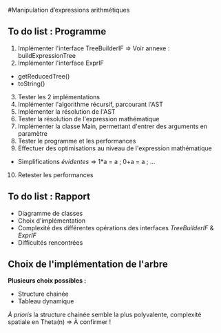 #Manipulation d’expressions arithmétiques


## To do list : Programme
1. Implémenter l'interface TreeBuilderIF => Voir annexe : buildExpressionTree
2. Implémenter l'interface ExprIF
  * getReducedTree()
  * toString()
3. Tester les 2 implémentations 
4. Implémenter l'algorithme récursif, parcourant l'AST 
5. Implémenter la résolution de l'AST 
6. Tester la résolution de l'expression mathématique
7. Implémenter la classe Main, permettant d'entrer des arguments en paramètre
8. Tester le programme et les performances
9. Effectuer des optimisations au niveau de l'expression mathématique
  * Simplifications *évidentes* => 1*a = a ; 0+a = a ; ...
10. Retester les performances 

## To do list : Rapport
* Diagramme de classes
* Choix d'implémentation
* Complexité des différentes opérations des interfaces *TreeBuilderIF* & *ExprIF*
* Difficultés rencontrées 

## Choix de l'implémentation de l'arbre 
**Plusieurs choix possibles :**
* Structure chainée
* Tableau dynamique

*À prioris* la structure chainée semble la plus polyvalente, complexité spatiale en Theta(n)
=> À confirmer !


